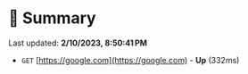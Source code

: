 # 📖 Summary
Last updated: **2/10/2023, 8:50:41 PM**

- `GET` [https://google.com](https://google.com) - **Up** (332ms)
